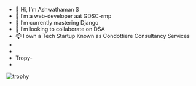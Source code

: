 - 👋 Hi, I’m Ashwathaman S
- 👀 I’m a web-developer aat GDSC-rmp
- 🌱 I’m currently mastering Django
- 💞️ I’m looking to collaborate on DSA
- 📫 I own a Tech Startup Known as Condottiere Consultancy Services
- 
- 
- Tropy-
- 
[![trophy](https://github-profile-trophy.vercel.app/?username=Ashwaaahere)](https://github.com/ryo-ma/github-profile-trophy)
